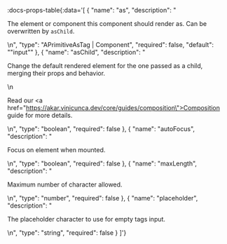 <!-- This file was automatic generated. Do not edit it manually -->

:docs-props-table{:data='[
  {
    "name": "as",
    "description": "<p>The element or component this component should render as. Can be overwritten by <code>asChild</code>.</p>\n",
    "type": "APrimitiveAsTag | Component",
    "required": false,
    "default": "\"input\""
  },
  {
    "name": "asChild",
    "description": "<p>Change the default rendered element for the one passed as a child, merging their props and behavior.</p>\n<p>Read our <a href=\"https://akar.vinicunca.dev/core/guides/composition\">Composition</a> guide for more details.</p>\n",
    "type": "boolean",
    "required": false
  },
  {
    "name": "autoFocus",
    "description": "<p>Focus on element when mounted.</p>\n",
    "type": "boolean",
    "required": false
  },
  {
    "name": "maxLength",
    "description": "<p>Maximum number of character allowed.</p>\n",
    "type": "number",
    "required": false
  },
  {
    "name": "placeholder",
    "description": "<p>The placeholder character to use for empty tags input.</p>\n",
    "type": "string",
    "required": false
  }
]'} 
